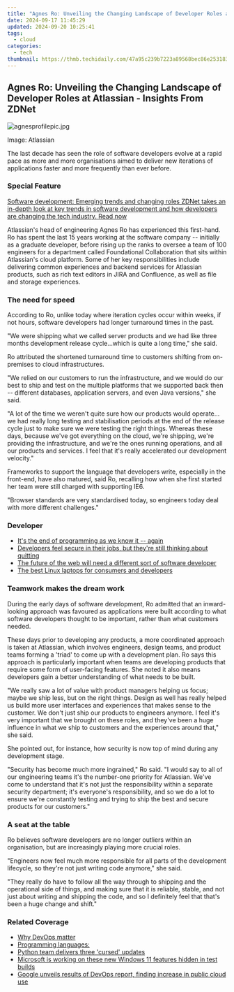 ```yaml
---
title: "Agnes Ro: Unveiling the Changing Landscape of Developer Roles at Atlassian - Insights From ZDNet"
date: 2024-09-17 11:45:29
updated: 2024-09-20 10:25:41
tags:
  - cloud
categories:
  - tech
thumbnail: https://thmb.techidaily.com/47a95c239b7223a89568bec86e25318318c6bf5e06ffe2d66f019a638a803bcd.jpg
---
```


## Agnes Ro: Unveiling the Changing Landscape of Developer Roles at Atlassian - Insights From ZDNet

![agnesprofilepic.jpg](https://www.zdnet.com/a/img/resize/2d155e0f8b6d0ea61553513f3a72d1ae0666ac9a/2022/02/28/128d0b31-4d9f-4594-8f98-2c3278c9ede2/agnesprofilepic.jpg?auto=webp&width=1280)

Image: Atlassian

The last decade has seen the role of software developers evolve at a rapid pace as more and more organisations aimed to deliver new iterations of applications faster and more frequently than ever before.

### Special Feature

[Software development: Emerging trends and changing roles ZDNet takes an in-depth look at key trends in software development and how developers are changing the tech industry.  Read now](https://www.zdnet.com/topic/software-development-emerging-trends-and-changing-roles/)

Atlassian's head of engineering Agnes Ro has experienced this first-hand. Ro has spent the last 15 years working at the software company -- initially as a graduate developer, before rising up the ranks to oversee a team of 100 engineers for a department called Foundational Collaboration that sits within Atlassian's cloud platform. Some of her key responsibilities include delivering common experiences and backend services for Atlassian products, such as rich text editors in JIRA and Confluence, as well as file and storage experiences.

### The need for speed

According to Ro, unlike today where iteration cycles occur within weeks, if not hours, software developers had longer turnaround times in the past.

"We were shipping what we called server products and we had like three months development release cycle…which is quite a long time," she said.

Ro attributed the shortened turnaround time to customers shifting from on-premises to cloud infrastructures.

"We relied on our customers to run the infrastructure, and we would do our best to ship and test on the multiple platforms that we supported back then -- different databases, application servers, and even Java versions," she said. 

"A lot of the time we weren't quite sure how our products would operate…we had really long testing and stabilisation periods at the end of the release cycle just to make sure we were testing the right things. Whereas these days, because we've got everything on the cloud, we're shipping, we're providing the infrastructure, and we're the ones running operations, and all our products and services. I feel that it's really accelerated our development velocity."

Frameworks to support the language that developers write, especially in the front-end, have also matured, said Ro, recalling how when she first started her team were still charged with supporting IE6\. 

"Browser standards are very standardised today, so engineers today deal with more different challenges."

### Developer

* [It's the end of programming as we know it -- again](https://www.zdnet.com/article/its-the-end-of-programming-as-we-know-it-again/)
* [Developers feel secure in their jobs, but they're still thinking about quitting](https://www.zdnet.com/article/developers-feel-secure-in-their-jobs-but-theyre-still-thinking-about-quitting/)
* [The future of the web will need a different sort of software developer](https://www.zdnet.com/article/the-future-of-the-web-will-need-a-different-sort-of-software-developer/)
* [The best Linux laptops for consumers and developers](https://www.zdnet.com/article/best-linux-laptop/)

### Teamwork makes the dream work

During the early days of software development, Ro admitted that an inward-looking approach was favoured as applications were built according to what software developers thought to be important, rather than what customers needed. 

These days prior to developing any products, a more coordinated approach is taken at Atlassian, which involves engineers, design teams, and product teams forming a 'triad' to come up with a development plan. Ro says this approach is particularly important when teams are developing products that require some form of user-facing features. She noted it also means developers gain a better understanding of what needs to be built.

"We really saw a lot of value with product managers helping us focus; maybe we ship less, but on the right things. Design as well has really helped us build more user interfaces and experiences that makes sense to the customer. We don't just ship our products to engineers anymore. I feel it's very important that we brought on these roles, and they've been a huge influence in what we ship to customers and the experiences around that," she said.

She pointed out, for instance, how security is now top of mind during any development stage. 

"Security has become much more ingrained," Ro said. "I would say to all of our engineering teams it's the number-one priority for Atlassian. We've come to understand that it's not just the responsibility within a separate security department; it's everyone's responsibility, and so we do a lot to ensure we're constantly testing and trying to ship the best and secure products for our customers."

### A seat at the table

Ro believes software developers are no longer outliers within an organisation, but are increasingly playing more crucial roles. 

"Engineers now feel much more responsible for all parts of the development lifecycle, so they're not just writing code anymore," she said.

"They really do have to follow all the way through to shipping and the operational side of things, and making sure that it is reliable, stable, and not just about writing and shipping the code, and so I definitely feel that that's been a huge change and shift."

### Related Coverage

* [Why DevOps matter](https://www.zdnet.com/article/why-devops-matters/)
* [Programming languages:](https://www.zdnet.com/article/programming-languages-python-team-delivers-three-cursed-updates/)
* [Python team delivers three 'cursed' updates](https://www.zdnet.com/article/programming-languages-python-team-delivers-three-cursed-updates/)
* [Microsoft is working on these new Windows 11 features hidden in test builds](https://www.zdnet.com/article/microsoft-is-working-on-these-new-windows-11-features-hidden-in-test-builds/)
* [Google unveils results of DevOps report, finding increase in public cloud use](https://www.zdnet.com/article/google-unveils-results-of-devops-report/)

<ins class="adsbygoogle"
     style="display:block"
     data-ad-format="autorelaxed"
     data-ad-client="ca-pub-7571918770474297"
     data-ad-slot="1223367746"></ins>



<ins class="adsbygoogle"
     style="display:block"
     data-ad-client="ca-pub-7571918770474297"
     data-ad-slot="8358498916"
     data-ad-format="auto"
     data-full-width-responsive="true"></ins>
